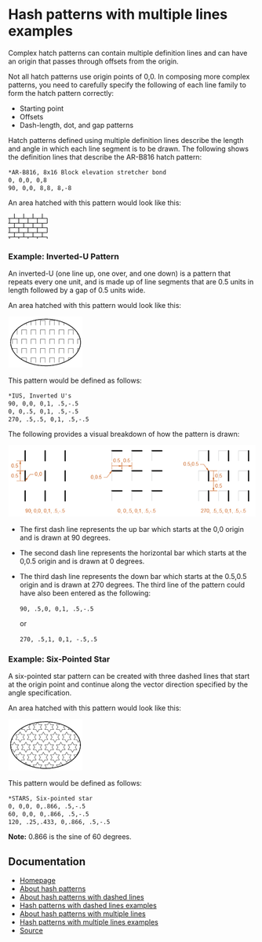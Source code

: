 # Hash patterns with multiple lines examples
Complex hatch patterns can contain multiple definition lines and can have an origin that passes through offsets from the origin.

Not all hatch patterns use origin points of 0,0. In composing more complex patterns, you need to carefully specify the following of each line family to form the hatch pattern correctly:

- Starting point
- Offsets
- Dash-length, dot, and gap patterns

Hatch patterns defined using multiple definition lines describe the length and angle in which each line segment is to be drawn. The following shows the definition lines that describe the AR-B816 hatch pattern:

```
*AR-B816, 8x16 Block elevation stretcher bond
0, 0,0, 0,8 
90, 0,0, 8,8, 8,-8
```

An area hatched with this pattern would look like this: 

![](res/ar-b816.png)

### Example: Inverted-U Pattern
An inverted-U (one line up, one over, and one down) is a pattern that repeats every one unit, and is made up of line segments that are 0.5 units in length followed by a gap of 0.5 units wide.

An area hatched with this pattern would look like this: 

![](res/inverted-u.png)

This pattern would be defined as follows:

```
*IUS, Inverted U's
90, 0,0, 0,1, .5,-.5 
0, 0,.5, 0,1, .5,-.5 
270, .5,.5, 0,1, .5,-.5
```

The following provides a visual breakdown of how the pattern is drawn: 

![](res/inverted-u-breakdown.png)

- The first dash line represents the up bar which starts at the 0,0 origin and is drawn at 90 degrees.
- The second dash line represents the horizontal bar which starts at the 0,0.5 origin and is drawn at 0 degrees.
- The third dash line represents the down bar which starts at the 0.5,0.5 origin and is drawn at 270 degrees. The third line of the pattern could have also been entered as the following:

    `90, .5,0, 0,1, .5,-.5`

    or

    `270, .5,1, 0,1, -.5,.5`

### Example: Six-Pointed Star
A six-pointed star pattern can be created with three dashed lines that start at the origin point and continue along the vector direction specified by the angle specification.

An area hatched with this pattern would look like this:

![](res/six-pointed-star.png)

This pattern would be defined as follows: 

```
*STARS, Six-pointed star 
0, 0,0, 0,.866, .5,-.5 
60, 0,0, 0,.866, .5,-.5 
120, .25,.433, 0,.866, .5,-.5
```

**Note:** 0.866 is the sine of 60 degrees. 
## Documentation

- [Homepage](../README.md)
- [About hash patterns](about.md)
- [About hash patterns with dashed lines](dashed-lines-about.md)
- [Hash patterns with dashed lines examples](dashed-lines-examples.md)
- [About hash patterns with multiple lines](multiple-lines-about.md)
- [Hash patterns with multiple lines examples](multiple-lines-examples.md)
- [Source](https://help.autodesk.com/cloudhelp/2019/ENU/AutoCAD-LT/files/GUID-79B99823-7600-4CAB-BD12-04D5103D90CB.htm)